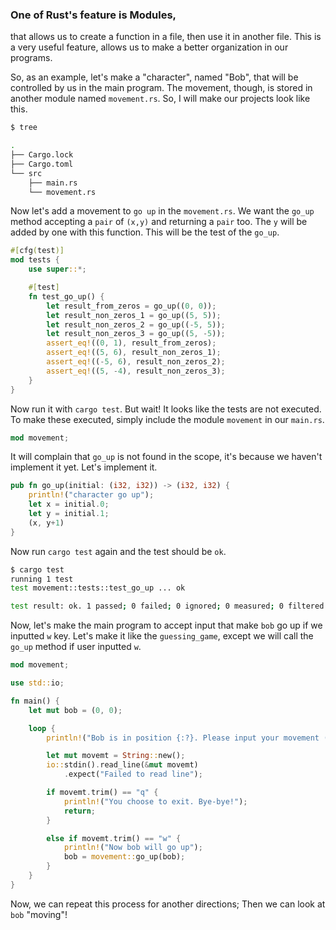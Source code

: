 ### One of Rust's feature is Modules,

that allows us to create a function in a file, then use it in another file. This is a very useful feature, allows us to make a better organization in our programs.

So, as an example, let's make a "character", named "Bob", that will be controlled by us in the main program. The movement, though, is stored in another module named `movement.rs`. So, I will make our projects look like this.
```sh
$ tree

.
├── Cargo.lock
├── Cargo.toml
└── src
    ├── main.rs
    └── movement.rs
```

Now let's add a movement to `go up` in the `movement.rs`. We want the `go_up` method accepting a `pair` of `(x,y)` and returning a `pair` too. The `y` will be added by one with this function. This will be the test of the `go_up`.
```rust
#[cfg(test)]
mod tests {
    use super::*;

    #[test]
    fn test_go_up() {
        let result_from_zeros = go_up((0, 0));
        let result_non_zeros_1 = go_up((5, 5));
        let result_non_zeros_2 = go_up((-5, 5));
        let result_non_zeros_3 = go_up((5, -5));
        assert_eq!((0, 1), result_from_zeros);
        assert_eq!((5, 6), result_non_zeros_1);
        assert_eq!((-5, 6), result_non_zeros_2);
        assert_eq!((5, -4), result_non_zeros_3);
    }
}
```

Now run it with `cargo test`. But wait! It looks like the tests are not executed. To make these executed, simply include the module `movement` in our `main.rs`.
```rust
mod movement;
```

It will complain that `go_up` is not found in the scope, it's because we haven't implement it yet. Let's implement it.
```rust
pub fn go_up(initial: (i32, i32)) -> (i32, i32) {
    println!("character go up");
    let x = initial.0;
    let y = initial.1;
    (x, y+1)
}
```

Now run `cargo test` again and the test should be `ok`.
```sh
$ cargo test
running 1 test
test movement::tests::test_go_up ... ok

test result: ok. 1 passed; 0 failed; 0 ignored; 0 measured; 0 filtered out
```

Now, let's make the main program to accept input that make `bob` go up if we inputted `w` key. Let's make it like the `guessing_game`, except we will call the `go_up` method if user inputted `w`.
```rust
mod movement;

use std::io;

fn main() {
    let mut bob = (0, 0);

    loop {
        println!("Bob is in position {:?}. Please input your movement (w, a, s, d), enter q to exit", bob);

        let mut movemt = String::new();
        io::stdin().read_line(&mut movemt)
            .expect("Failed to read line");

        if movemt.trim() == "q" {
            println!("You choose to exit. Bye-bye!");
            return;
        }

        else if movemt.trim() == "w" {
            println!("Now bob will go up");
            bob = movement::go_up(bob);
        }
    }
}
```

Now, we can repeat this process for another directions; Then we can look at `bob` "moving"!